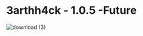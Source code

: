 # 3arthh4ck - 1.0.5 -Future
![download (3)](https://user-images.githubusercontent.com/79189729/163692492-71750059-e07e-43fa-8748-e3ebe4a8d8fc.jpg)
